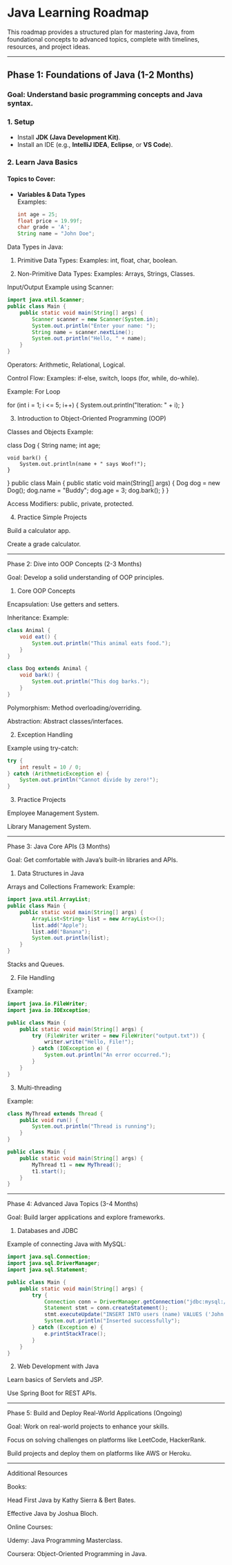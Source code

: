# Java Learning Roadmap

This roadmap provides a structured plan for mastering Java, from foundational concepts to advanced topics, complete with timelines, resources, and project ideas.

---

## **Phase 1: Foundations of Java (1-2 Months)**

### **Goal**: Understand basic programming concepts and Java syntax.

### **1. Setup**
- Install **JDK (Java Development Kit)**.
- Install an IDE (e.g., **IntelliJ IDEA**, **Eclipse**, or **VS Code**).

### **2. Learn Java Basics**
#### Topics to Cover:
- **Variables & Data Types**  
  Examples:  
  ```java
  int age = 25;
  float price = 19.99f;
  char grade = 'A';
  String name = "John Doe";
  ```
	
Data Types in Java:

1. Primitive Data Types:
Examples: int, float, char, boolean.


2. Non-Primitive Data Types:
Examples: Arrays, Strings, Classes.



Input/Output
Example using Scanner:
```java
import java.util.Scanner;
public class Main {
    public static void main(String[] args) {
        Scanner scanner = new Scanner(System.in);
        System.out.println("Enter your name: ");
        String name = scanner.nextLine();
        System.out.println("Hello, " + name);
    }
}
```

Operators: Arithmetic, Relational, Logical.

Control Flow:
Examples: if-else, switch, loops (for, while, do-while).


Example: For Loop

for (int i = 1; i <= 5; i++) {
    System.out.println("Iteration: " + i);
}

3. Introduction to Object-Oriented Programming (OOP)

Classes and Objects
Example:

class Dog {
    String name;
    int age;

    void bark() {
        System.out.println(name + " says Woof!");
    }
}
public class Main {
    public static void main(String[] args) {
        Dog dog = new Dog();
        dog.name = "Buddy";
        dog.age = 3;
        dog.bark();
    }
}

Access Modifiers: public, private, protected.


4. Practice Simple Projects

Build a calculator app.

Create a grade calculator.



---

Phase 2: Dive into OOP Concepts (2-3 Months)

Goal: Develop a solid understanding of OOP principles.

1. Core OOP Concepts

Encapsulation: Use getters and setters.

Inheritance:
Example:

```java
class Animal {
    void eat() {
        System.out.println("This animal eats food.");
    }
}
```
```java
class Dog extends Animal {
    void bark() {
        System.out.println("This dog barks.");
    }
}
```

Polymorphism: Method overloading/overriding.

Abstraction: Abstract classes/interfaces.


2. Exception Handling

Example using try-catch:

```java
try {
    int result = 10 / 0;
} catch (ArithmeticException e) {
    System.out.println("Cannot divide by zero!");
}
```

3. Practice Projects

Employee Management System.

Library Management System.



---

Phase 3: Java Core APIs (3 Months)

Goal: Get comfortable with Java’s built-in libraries and APIs.

1. Data Structures in Java

Arrays and Collections Framework:
Example:

```java
import java.util.ArrayList;
public class Main {
    public static void main(String[] args) {
        ArrayList<String> list = new ArrayList<>();
        list.add("Apple");
        list.add("Banana");
        System.out.println(list);
    }
}
```

Stacks and Queues.


2. File Handling

Example:

```java
import java.io.FileWriter;
import java.io.IOException;

public class Main {
    public static void main(String[] args) {
        try (FileWriter writer = new FileWriter("output.txt")) {
            writer.write("Hello, File!");
        } catch (IOException e) {
            System.out.println("An error occurred.");
        }
    }
}
```

3. Multi-threading

Example:

```java
class MyThread extends Thread {
    public void run() {
        System.out.println("Thread is running");
    }
}
```
```java
public class Main {
    public static void main(String[] args) {
        MyThread t1 = new MyThread();
        t1.start();
    }
}
```


---

Phase 4: Advanced Java Topics (3-4 Months)

Goal: Build larger applications and explore frameworks.

1. Databases and JDBC

Example of connecting Java with MySQL:

```java
import java.sql.Connection;
import java.sql.DriverManager;
import java.sql.Statement;

public class Main {
    public static void main(String[] args) {
        try {
            Connection conn = DriverManager.getConnection("jdbc:mysql://localhost:3306/mydb", "user", "password");
            Statement stmt = conn.createStatement();
            stmt.executeUpdate("INSERT INTO users (name) VALUES ('John')");
            System.out.println("Inserted successfully");
        } catch (Exception e) {
            e.printStackTrace();
        }
    }
}
```

2. Web Development with Java

Learn basics of Servlets and JSP.

Use Spring Boot for REST APIs.



---

Phase 5: Build and Deploy Real-World Applications (Ongoing)

Goal: Work on real-world projects to enhance your skills.

Focus on solving challenges on platforms like LeetCode, HackerRank.

Build projects and deploy them on platforms like AWS or Heroku.



---

Additional Resources

Books:

Head First Java by Kathy Sierra & Bert Bates.

Effective Java by Joshua Bloch.


Online Courses:

Udemy: Java Programming Masterclass.

Coursera: Object-Oriented Programming in Java.
